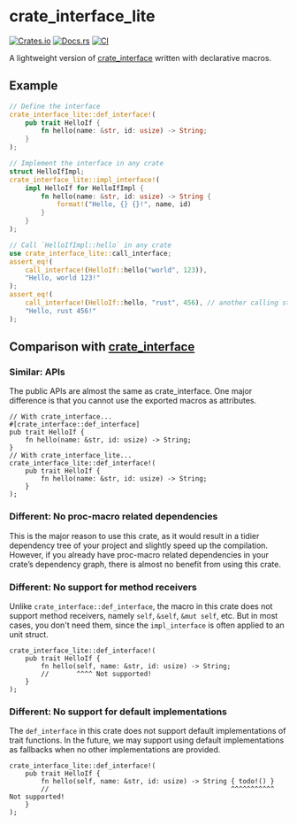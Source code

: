 # crate_interface_lite

[![Crates.io](https://img.shields.io/crates/v/crate_interface_lite)](https://crates.io/crates/crate_interface_lite)
[![Docs.rs](https://docs.rs/crate_interface/badge.svg)](https://docs.rs/crate_interface_lite)
[![CI](https://github.com/arceos-org/crate_interface/actions/workflows/ci.yml/badge.svg?branch=main)](https://github.com/arceos-org/crate_interface/actions/workflows/ci.yml)

A lightweight version of [crate_interface](https://crates.io/crates/crate_interface)
written with declarative macros.

## Example

```rust
// Define the interface
crate_interface_lite::def_interface!(
    pub trait HelloIf {
        fn hello(name: &str, id: usize) -> String;
    }
);

// Implement the interface in any crate
struct HelloIfImpl;
crate_interface_lite::impl_interface!(
    impl HelloIf for HelloIfImpl {
        fn hello(name: &str, id: usize) -> String {
            format!("Hello, {} {}!", name, id)
        }
    }
);

// Call `HelloIfImpl::hello` in any crate
use crate_interface_lite::call_interface;
assert_eq!(
    call_interface!(HelloIf::hello("world", 123)),
    "Hello, world 123!"
);
assert_eq!(
    call_interface!(HelloIf::hello, "rust", 456), // another calling style
    "Hello, rust 456!"
);
```

## Comparison with [crate_interface](https://crates.io/crates/crate_interface)

### Similar: APIs

The public APIs are almost the same as crate_interface. One major difference is
that you cannot use the exported macros as attributes.

```rust,ignore
// With crate_interface...
#[crate_interface::def_interface]
pub trait HelloIf {
    fn hello(name: &str, id: usize) -> String;
}
// With crate_interface_lite...
crate_interface_lite::def_interface!(
    pub trait HelloIf {
        fn hello(name: &str, id: usize) -> String;
    }
);
```

### Different: No proc-macro related dependencies

This is the major reason to use this crate, as it would result in a tidier
dependency tree of your project and slightly speed up the compilation. However,
if you already have proc-macro related dependencies in your crate’s dependency
graph, there is almost no benefit from using this crate.

### Different: No support for method receivers

Unlike `crate_interface::def_interface`, the macro in this crate does not support
method receivers, namely `self`, `&self`, `&mut self`, etc. But in most cases, you
don't need them, since the `impl_interface` is often applied to an unit struct.

```rust,compile_fail
crate_interface_lite::def_interface!(
    pub trait HelloIf {
        fn hello(self, name: &str, id: usize) -> String;
        //       ^^^^ Not supported!
    }
);
```

### Different: No support for default implementations

The `def_interface` in this crate does not support default implementations of
trait functions. In the future, we may support using default implementations as
fallbacks when no other implementations are provided.

```rust,compile_fail
crate_interface_lite::def_interface!(
    pub trait HelloIf {
        fn hello(self, name: &str, id: usize) -> String { todo!() }
        //                                              ^^^^^^^^^^^ Not supported!
    }
);
```
